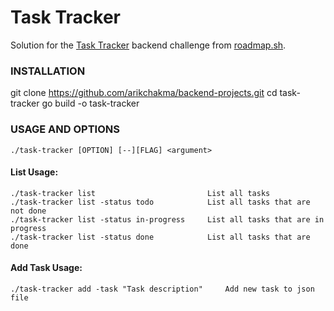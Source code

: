 # Task Tracker

Solution for the [Task Tracker](https://roadmap.sh/projects/task-tracker) backend challenge from [roadmap.sh](https://roadmap.sh/).



### INSTALLATION
git clone https://github.com/arikchakma/backend-projects.git
cd task-tracker
go build -o task-tracker  

### USAGE AND OPTIONS

    ./task-tracker [OPTION] [--][FLAG] <argument>

#### List Usage:

<!-- MANPAGE: BEGIN EXCLUDED SECTION -->
    ./task-tracker list                         List all tasks
    ./task-tracker list -status todo            List all tasks that are not done
    ./task-tracker list -status in-progress     List all tasks that are in progress
    ./task-tracker list -status done            List all tasks that are done

#### Add Task Usage:

<!-- MANPAGE: BEGIN EXCLUDED SECTION -->
    ./task-tracker add -task "Task description"     Add new task to json file
    
    